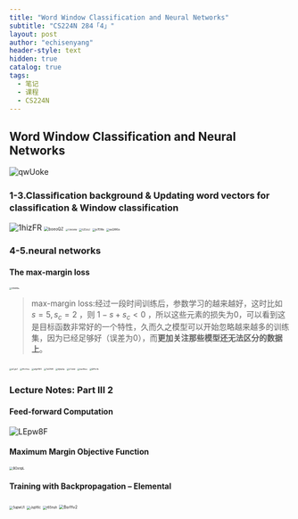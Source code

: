 ```yaml
---
title: "Word Window Classification and Neural Networks"
subtitle: "CS224N 284「4」"
layout: post
author: "echisenyang"
header-style: text
hidden: true
catalog: true
tags:
  - 笔记
  - 课程
  - CS224N
---
```




## Word Window Classification and Neural Networks

![qwUoke](https://gitee.com/echisenyang/GiteeForUpicUse/raw/master/uPic/qwUoke.png)

### 1-3.Classiﬁcation background & Updating word vectors for classiﬁcation & Window classification

<img src="https://gitee.com/echisenyang/GiteeForUpicUse/raw/master/uPic/1hizFR.png" alt="1hizFR" />

<img src="https://gitee.com/echisenyang/GiteeForUpicUse/raw/master/uPic/boeoQZ.png" alt="boeoQZ" style="zoom: 50%;" />

<img src="https://gitee.com/echisenyang/GiteeForUpicUse/raw/master/uPic/TZM2WM.png" alt="TZM2WM" style="zoom:25%;" />

<img src="https://gitee.com/echisenyang/GiteeForUpicUse/raw/master/uPic/iLEzzJ.png" alt="iLEzzJ" style="zoom: 33%;" />

<img src="https://gitee.com/echisenyang/GiteeForUpicUse/raw/master/uPic/jx7EWa.png" alt="jx7EWa" style="zoom:33%;" />

<img src="https://gitee.com/echisenyang/GiteeForUpicUse/raw/master/uPic/auQW6a.png" alt="auQW6a" style="zoom:33%;" />

### 4-5.neural networks

#### The max-margin loss

<img src="https://gitee.com/echisenyang/GiteeForUpicUse/raw/master/uPic/G8ARBs.png" alt="G8ARBs" style="zoom:25%;" />



> max-margin loss:经过一段时间训练后，参数学习的越来越好，这时比如 $s=5,s_c=2$ ，则 $1-s+s_c < 0$ ，所以这些元素的损失为0，可以看到这是目标函数非常好的一个特性，久而久之模型可以开始忽略越来越多的训练集，因为已经足够好（误差为0），而**更加关注那些模型还无法区分的数据上**。

<img src="https://gitee.com/echisenyang/GiteeForUpicUse/raw/master/uPic/aCglv1.png" alt="aCglv1" style="zoom:25%;" />

<img src="https://gitee.com/echisenyang/GiteeForUpicUse/raw/master/uPic/AfvVmu.png" alt="AfvVmu" style="zoom:25%;" />

<img src="https://gitee.com/echisenyang/GiteeForUpicUse/raw/master/uPic/afgHWO.png" alt="afgHWO" style="zoom:25%;" />

<img src="https://gitee.com/echisenyang/GiteeForUpicUse/raw/master/uPic/7aC9Wl.png" alt="7aC9Wl" style="zoom:25%;" />

<img src="https://gitee.com/echisenyang/GiteeForUpicUse/raw/master/uPic/4jhpQp.png" alt="4jhpQp" style="zoom:25%;" />

<img src="https://gitee.com/echisenyang/GiteeForUpicUse/raw/master/uPic/L7oldd.png" alt="L7oldd" style="zoom:25%;" />

<img src="https://gitee.com/echisenyang/GiteeForUpicUse/raw/master/uPic/mw6ksx.png" alt="mw6ksx" style="zoom:25%;" />

<img src="https://gitee.com/echisenyang/GiteeForUpicUse/raw/master/uPic/QFEvfb.png" alt="QFEvfb" style="zoom:25%;" />

### Lecture Notes: Part III 2

#### Feed-forward Computation

![LEpw8F](https://gitee.com/echisenyang/GiteeForUpicUse/raw/master/uPic/LEpw8F.png)

#### Maximum Margin Objective Function

<img src="https://gitee.com/echisenyang/GiteeForUpicUse/raw/master/uPic/BOxnpL.png" alt="BOxnpL" style="zoom:40%;" />

#### Training with Backpropagation – Elemental

<img src="https://gitee.com/echisenyang/GiteeForUpicUse/raw/master/uPic/5upwU1.png" alt="5upwU1" style="zoom: 40%;" />

<img src="https://gitee.com/echisenyang/GiteeForUpicUse/raw/master/uPic/Jupf6c.png" alt="Jupf6c" style="zoom: 40%;" />

<img src="https://gitee.com/echisenyang/GiteeForUpicUse/raw/master/uPic/r65nuh.png" alt="r65nuh" style="zoom:40%;" />

<img src="https://gitee.com/echisenyang/GiteeForUpicUse/raw/master/uPic/BsrHv2.png" alt="BsrHv2" style="zoom:50%;" />

